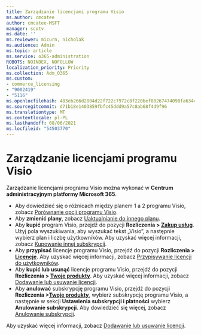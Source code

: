 ```yaml
---
title: Zarządzanie licencjami programu Visio
ms.author: cmcatee
author: cmcatee-MSFT
manager: scotv
ms.date: ''
ms.reviewer: micurn, nicholak
ms.audience: Admin
ms.topic: article
ms.service: o365-administration
ROBOTS: NOINDEX, NOFOLLOW
localization_priority: Priority
ms.collection: Adm_O365
ms.custom:
- commerce_licensing
- "9002419"
- "5116"
ms.openlocfilehash: 483eb266d2804d22f722c7972c8f220bef08267474098fa63441dbaf19c5716c
ms.sourcegitcommit: d71b18e1403859fbfc45ddd9a57c8ab68f4d9f96
ms.translationtype: MT
ms.contentlocale: pl-PL
ms.lasthandoff: 08/06/2021
ms.locfileid: "54503770"
---
```

# <a name="visio-license-management"></a>Zarządzanie licencjami programu Visio

Zarządzanie licencjami programu Visio można wykonać w **Centrum administracyjnym platformy Microsoft 365**.

- Aby dowiedzieć się o różnicach między planem 1 a 2 programu Visio, zobacz [Porównanie opcji programu Visio](https://www.microsoft.com/microsoft-365/visio/microsoft-visio-plans-and-pricing-compare-visio-options?rtc=1).
- Aby **zmienić plany**, zobacz [Uaktualnianie do innego planu](/microsoft-365/commerce/subscriptions/upgrade-to-different-plan).
- Aby **kupić** program Visio, przejdź do pozycji **Rozliczenia > [Zakup usług](https://go.microsoft.com/fwlink/p/?linkid=868433)**. Użyj pola wyszukiwania, aby wyszukać tekst „Visio”, a następnie wybierz plan i liczbę użytkowników. Aby uzyskać więcej informacji, zobacz [Kupowanie innej subskrypcji](/microsoft-365/commerce/try-or-buy-microsoft-365#buy-a-different-subscription).
- Aby **przypisać** licencje programu Visio, przejdź do pozycji **Rozliczenia > [Licencje](https://go.microsoft.com/fwlink/p/?linkid=842264)**. Aby uzyskać więcej informacji, zobacz [Przypisywanie licencji do użytkowników](/microsoft-365/admin/manage/assign-licenses-to-users).
- Aby **kupić lub usunąć** licencje programu Visio, przejdź do pozycji **Rozliczenia > [Twoje produkty](https://go.microsoft.com/fwlink/p/?linkid=842054)**. Aby uzyskać więcej informacji, zobacz [Dodawanie lub usuwanie licencji](/microsoft-365/commerce/licenses/buy-licenses#buy-or-remove-licenses-for-your-business-subscription).
- Aby **anulować** subskrypcję programu Visio, przejdź do pozycji **Rozliczenia >[Twoje produkty](https://go.microsoft.com/fwlink/p/?linkid=842054)**, wybierz subskrypcję programu Visio, a następnie w sekcji **Ustawienia subskrypcji i płatności** wybierz **Anulowanie subskrypcji**. Aby dowiedzieć się więcej, zobacz [Anulowanie subskrypcji](/microsoft-365/commerce/subscriptions/cancel-your-subscription).

Aby uzyskać więcej informacji, zobacz [Dodawanie lub usuwanie licencji](/microsoft-365/commerce/licenses/buy-licenses).